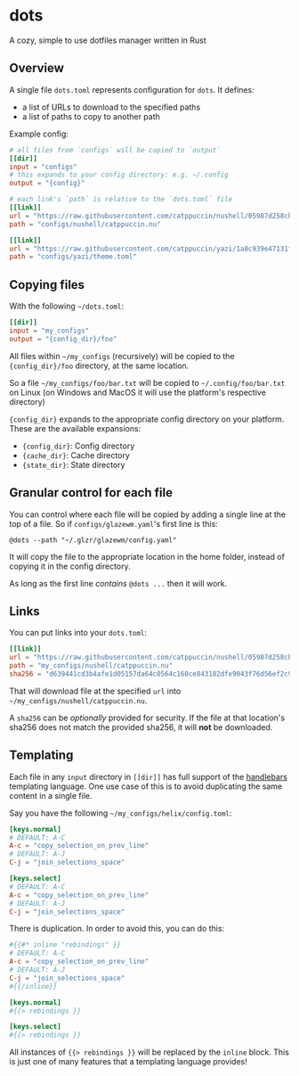 # dots

A cozy, simple to use  dotfiles manager written in Rust

## Overview

A single file `dots.toml` represents configuration for `dots`. It defines:

- a list of URLs to download to the specified paths
- a list of paths to copy to another path

Example config:

```toml
# all files from `configs` will be copied to `output`
[[dir]]
input = "configs"
# this expands to your config directory: e.g. ~/.config
output = "{config}"

# each link's `path` is relative to the `dots.toml` file
[[link]]
url = "https://raw.githubusercontent.com/catppuccin/nushell/05987d258cb765a881ee1f2f2b65276c8b379658/themes/catppuccin_mocha.nu"
path = "configs/nushell/catppuccin.nu"

[[link]]
url = "https://raw.githubusercontent.com/catppuccin/yazi/1a8c939e47131f2c4bd07a2daea7773c29e2a774/themes/mocha/catppuccin-mocha-blue.toml"
path = "configs/yazi/theme.toml"
```

## Copying files

With the following `~/dots.toml`:

```toml
[[dir]]
input = "my_configs"
output = "{config_dir}/foo"
```

All files within `~/my_configs` (recursively) will be copied to the `{config_dir}/foo` directory, at the same location.

So a file `~/my_configs/foo/bar.txt` will be copied to `~/.config/foo/bar.txt` on Linux (on Windows and MacOS it will use the platform's respective directory)

`{config_dir}` expands to the appropriate config directory on your platform. These are the available expansions:

- `{config_dir}`: Config directory
- `{cache_dir}`: Cache directory
- `{state_dir}`: State directory

## Granular control for each file

You can control where each file will be copied by adding a single line at the top of a file. So if `configs/glazewm.yaml`'s first line is this:

```
@dots --path "~/.glzr/glazewm/config.yaml"
```

It will copy the file to the appropriate location in the home folder, instead of copying it in the config directory.

As long as the first line *contains* `@dots ...` then it will work.

## Links

You can put links into your `dots.toml`:

```toml
[[link]]
url = "https://raw.githubusercontent.com/catppuccin/nushell/05987d258cb765a881ee1f2f2b65276c8b379658/themes/catppuccin_mocha.nu"
path = "my_configs/nushell/catppuccin.nu"
sha256 = "d639441cd3b4afe1d05157da64c0564c160ce843182dfe9043f76d56ef2c9cdf"
```

That will download file at the specified `url` into `~/my_configs/nushell/catppuccin.nu`.

A `sha256` can be *optionally* provided for security. If the file at that location's sha256 does not match the provided sha256, it will **not** be downloaded.

## Templating

Each file in any `input` directory in `[[dir]]` has full support of the [handlebars](https://handlebarsjs.com/) templating language. One use case of this is to avoid duplicating the same content in a single file.

Say you have the following `~/my_configs/helix/config.toml`:

```toml
[keys.normal]
# DEFAULT: A-C
A-c = "copy_selection_on_prev_line"
# DEFAULT: A-J
C-j = "join_selections_space"

[keys.select]
# DEFAULT: A-C
A-c = "copy_selection_on_prev_line"
# DEFAULT: A-J
C-j = "join_selections_space"
```

There is duplication. In order to avoid this, you can do this:

```toml
#{{#* inline "rebindings" }}
# DEFAULT: A-C
A-c = "copy_selection_on_prev_line"
# DEFAULT: A-J
C-j = "join_selections_space"
#{{/inline}}

[keys.normal]
#{{> rebindings }}

[keys.select]
#{{> rebindings }}
```

All instances of `{{> rebindings }}` will be replaced by the `inline` block. This is just one of many features that a templating language provides!
